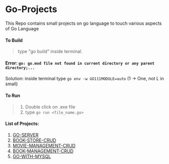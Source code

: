 # Go-Projects
This Repo contains small projects on go language to touch various aspects of Go Language

#### To Build
> type "go build" inside terminal.

#### Error: `go: go.mod file not found in current directory or any parent directory;...`
Solution: inside terminal type `go env -w GO111MODULE=auto` (1 -> One, not L in small)

#### To Run 
> 1. Double click on .exe file
> 2. type `go run <file_name.go>`

#### List of Projects:
<ol>
    <li><a href="https://github.com/DattaAnupam/Go-Projects/tree/go-server" target=_blank>GO-SERVER</a></li>
    <li><a href="https://github.com/DattaAnupam/Go-Projects/tree/book-store-crud" target=_blank>BOOK-STORE-CRUD</a></li>
    <li><a href="https://github.com/DattaAnupam/Go-Projects/tree/movie-management-crud" target=_blank>MOVIE-MANAGEMENT-CRUD</a></li>
    <li><a href="https://github.com/DattaAnupam/Go-Projects/tree/book-management-crud" target=_blank>BOOK-MANAGEMENT-CRUD</a></li>
    <li><a href="https://github.com/DattaAnupam/Go-Projects/tree/go-with-mysql" target=_blank>GO-WITH-MYSQL</a></li>
</ol>

